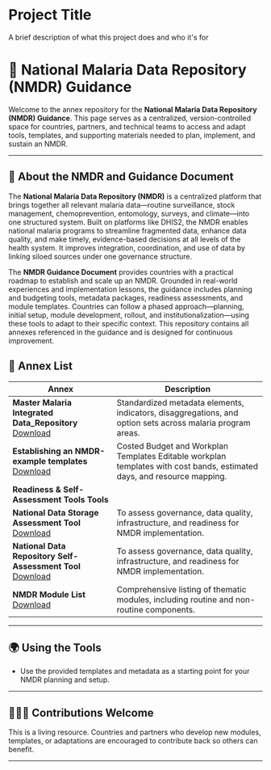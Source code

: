 
# Project Title

A brief description of what this project does and who it's for

# 🧭 National Malaria Data Repository (NMDR) Guidance

Welcome to the annex repository for the **National Malaria Data Repository (NMDR) Guidance**. This page serves as a centralized, version-controlled space for countries, partners, and technical teams to access and adapt tools, templates, and supporting materials needed to plan, implement, and sustain an NMDR.

---

## 📖 About the NMDR and Guidance Document

The **National Malaria Data Repository (NMDR)** is a centralized platform that brings together all relevant malaria data—routine surveillance, stock management, chemoprevention, entomology, surveys, and climate—into one structured system. Built on platforms like DHIS2, the NMDR enables national malaria programs to streamline fragmented data, enhance data quality, and make timely, evidence-based decisions at all levels of the health system. It improves integration, coordination, and use of data by linking siloed sources under one governance structure.

The **NMDR Guidance Document** provides countries with a practical roadmap to establish and scale up an NMDR. Grounded in real-world experiences and implementation lessons, the guidance includes planning and budgeting tools, metadata packages, readiness assessments, and module templates. Countries can follow a phased approach—planning, initial setup, module development, rollout, and institutionalization—using these tools to adapt to their specific context. This repository contains all annexes referenced in the guidance and is designed for continuous improvement.

## 📁 Annex List

| Annex | Description |
|-------|-------------|
| **Master Malaria Integrated Data_Repository** [Download](https://github.com/WorldHealthOrganization/national-malaria-data-repository/raw/main/Annex/NMDR_Indicator_List.xlsx)| Standardized metadata elements, indicators, disaggregations, and option sets across malaria program areas. |
| **Establishing an NMDR-example templates** [Download](https://github.com/WorldHealthOrganization/national-malaria-data-repository/raw/main/Annex/Establishing_an_NMDR_example_templates.xlsx)| Costed Budget and Workplan Templates Editable workplan templates with cost bands, estimated days, and resource mapping. |
| **Readiness & Self-Assessment Tools Tools** |
| **National Data Storage Assessment Tool** [Download](https://github.com/WorldHealthOrganization/national-malaria-data-repository/raw/main/Annex/Readiness/National_Data_Storage_Assessment_Tool.xlsx)| To assess governance, data quality, infrastructure, and readiness for NMDR implementation. |
| **National Data Repository Self-Assessment Tool** [Download](https://github.com/WorldHealthOrganization/national-malaria-data-repository/raw/main/Annex/Readiness/National_Data_Repository_Self_Assessment_Tool.xlsx)| To assess governance, data quality, infrastructure, and readiness for NMDR implementation. |
| **NMDR Module List** [Download](https://raw.githubusercontent.com/ezrow/nmdr-guidance/main/Annex/xxx.xlsx)| Comprehensive listing of thematic modules, including routine and non-routine components. |

---

## 🌍 Using the Tools

- Use the provided templates and metadata as a starting point for your NMDR planning and setup.

---

## 🧑‍🤝‍🧑 Contributions Welcome

This is a living resource. Countries and partners who develop new modules, templates, or adaptations are encouraged to contribute back so others can benefit.

---
